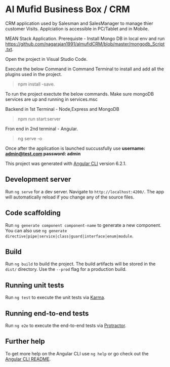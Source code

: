 # Al Mufid Business Box / CRM 
CRM application used by Salesman and SalesManager to manage thier customer Visits.
Applciation is accessible in PC/Tablet and in Mobile.

MEAN Stack Application.
Prerequiste - Install Mongo DB in local env and run https://github.com/nagarajan1991/almufidCRM/blob/master/mongodb_Script.txt.

Open the project in Visual Studio Code.

Execute the below Command in Command Terminal to install and add all the plugins used in the project.
> npm install -save.

To run the project exectute the below commands.
Make sure mongoDB services are up and running in services.msc

Backend in 1st Terminal - Node,Express and MongoDB
> npm run start:server

Fron end in 2nd terminal - Angular.
> ng serve -o

Once after the application is launched succussfully use
**username: admin@test.com
password: admin**

This project was generated with [Angular CLI](https://github.com/angular/angular-cli) version 6.2.1.

## Development server

Run `ng serve` for a dev server. Navigate to `http://localhost:4200/`. The app will automatically reload if you change any of the source files.

## Code scaffolding

Run `ng generate component component-name` to generate a new component. You can also use `ng generate directive|pipe|service|class|guard|interface|enum|module`.

## Build

Run `ng build` to build the project. The build artifacts will be stored in the `dist/` directory. Use the `--prod` flag for a production build.

## Running unit tests

Run `ng test` to execute the unit tests via [Karma](https://karma-runner.github.io).

## Running end-to-end tests

Run `ng e2e` to execute the end-to-end tests via [Protractor](http://www.protractortest.org/).

## Further help

To get more help on the Angular CLI use `ng help` or go check out the [Angular CLI README](https://github.com/angular/angular-cli/blob/master/README.md).
